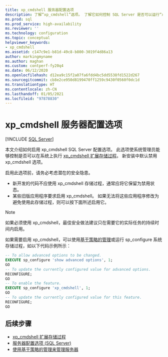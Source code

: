 ```yaml
---
title: xp_cmdshell 服务器配置选项
description: 了解“xp_cmdshell”选项。 了解它如何控制 SQL Server 是否可以运行“xp_cmdshell”扩展存储过程。 了解如何启用它。
ms.prod: sql
ms.prod_service: high-availability
ms.reviewer: ''
ms.technology: configuration
ms.topic: conceptual
helpviewer_keywords:
- xp_cmdshell
ms.assetid: c147c9e1-b81d-49c8-b800-3019f4d86a13
author: markingmyname
ms.author: maghan
ms.custom: contperf-fy20q4
ms.date: 06/12/2020
ms.openlocfilehash: d12ea9c15f2a07fa6fdd4bc5dd5538fd1522d267
ms.sourcegitcommit: cb8e2ce950d8199470ff1259c9430f0560f0dc1d
ms.translationtype: HT
ms.contentlocale: zh-CN
ms.lasthandoff: 01/05/2021
ms.locfileid: "97878830"
---
```

# <a name="xp_cmdshell-server-configuration-option"></a>xp_cmdshell 服务器配置选项

 [!INCLUDE [SQL Server](../../includes/applies-to-version/sqlserver.md)]

本文介绍如何启用 xp_cmdshell SQL Server 配置选项。 此选项使系统管理员能够控制是否可以在系统上执行 [xp_cmdshell 扩展存储过程](../../relational-databases/system-stored-procedures/xp-cmdshell-transact-sql.md)。 新安装中默认禁用 xp_cmdshell 选项。

启用此选项前，请务必考虑潜在的安全隐患。

- 新开发的代码不应使用 xp_cmdshell 存储过程，通常应将它保留为禁用状态。
- 某些旧版应用程序要求启用 xp_cmdshell。 如果无法将这些应用程序修改为避免使用此存储过程，则可以按下面所述启用它。

> [!NOTE]  
> 如果必须使用 xp_cmdshell，最佳安全做法建议只在需要它的实际任务的持续时间内启用。

如果需要启用 xp_cmdshell，可以使用[基于策略的管理](../../relational-databases/policy-based-management/administer-servers-by-using-policy-based-management.md)或运行 sp_configure 系统存储过程，如以下代码示例所示：  
  
``` sql
-- To allow advanced options to be changed.  
EXECUTE sp_configure 'show advanced options', 1;  
GO  
-- To update the currently configured value for advanced options.  
RECONFIGURE;  
GO  
-- To enable the feature.  
EXECUTE sp_configure 'xp_cmdshell', 1;  
GO  
-- To update the currently configured value for this feature.  
RECONFIGURE;  
GO  
```  
  
## <a name="next-steps"></a>后续步骤

- [xp_cmdshell 扩展存储过程](../../relational-databases/system-stored-procedures/xp-cmdshell-transact-sql.md)
- [服务器配置选项 (SQL Server)](server-configuration-options-sql-server.md)
- [使用基于策略的管理来管理服务器](../../relational-databases/policy-based-management/administer-servers-by-using-policy-based-management.md)  
